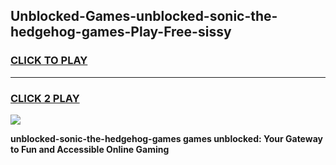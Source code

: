 
## Unblocked-Games-unblocked-sonic-the-hedgehog-games-Play-Free-sissy
<h3>
<a href="https://premium76.site?title=unblocked-sonic-the-hedgehog-games&ref=18A1">CLICK TO PLAY</a></h3>
<hr>

<h3>
<a href="https://premium76.site?title=unblocked-sonic-the-hedgehog-games&ref=18A1">CLICK 2 PLAY</a>
  
</h3>

<a href="https://premium76.site?title=unblocked-sonic-the-hedgehog-games&ref=18A1"><img src="https://clearcache.store/games.png"></a>


**unblocked-sonic-the-hedgehog-games games unblocked: Your Gateway to Fun and Accessible Online Gaming**
